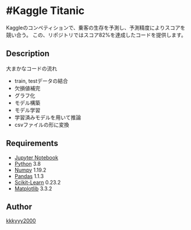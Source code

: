 #Kaggle Titanic
====
Kaggleのコンペティションで、乗客の生存を予測し、予測精度によりスコアを競い合う。
この、リポジトリではスコア82%を達成したコードを提供します。

## Description
 
大まかなコードの流れ
- train, testデータの結合
- 欠損値補完
- グラフ化
- モデル構築
- モデル学習
- 学習済みモデルを用いて推論
- csvファイルの形に変換

## Requirements
- [Jupyter Notebook](https://jupyter.org/index.html)
- [Python](http://ipython.org/) 3.8
- [Numpy](http://www.numpy.org/) 1.19.2
- [Pandas](http://pandas.pydata.org/) 1.1.3
- [Scikit-Learn](http://scikit-learn.org/stable/) 0.23.2
- [Matplotlib](http://matplotlib.org/) 3.3.2

## Author

[kkkyyy2000](https://github.com/kkkyyy2000)
